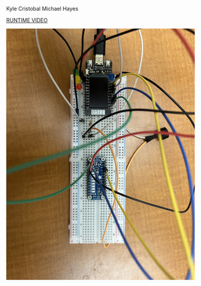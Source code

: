 Kyle Cristobal
Michael Hayes

[RUNTIME VIDEO](https://drive.google.com/file/d/1f6X5_nxO7oTZDpz8oG_iKnmAjXDnWuao/view?usp=sharing)

![TOP DOWN WIRING PHOTO](https://raw.githubusercontent.com/mhayescs19/static-images/refs/heads/master/esp32/lab2/stoplight-sim.jpg)
